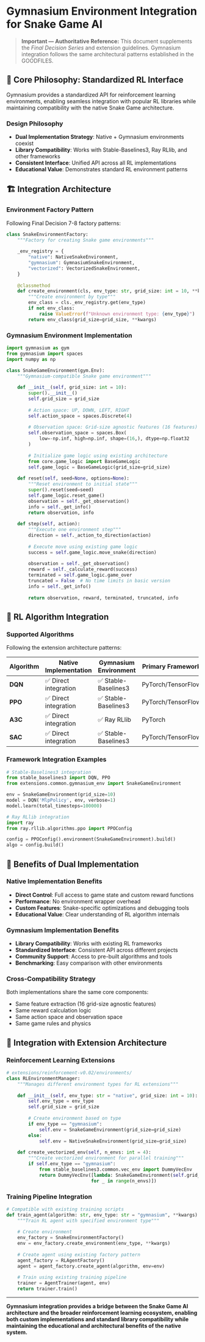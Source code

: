 # Gymnasium Environment Integration for Snake Game AI

> **Important — Authoritative Reference:** This document supplements the _Final Decision Series_ and extension guidelines. Gymnasium integration follows the same architectural patterns established in the GOODFILES.

## 🎯 **Core Philosophy: Standardized RL Interface**

Gymnasium provides a standardized API for reinforcement learning environments, enabling seamless integration with popular RL libraries while maintaining compatibility with the native Snake Game architecture.

### **Design Philosophy**
- **Dual Implementation Strategy**: Native + Gymnasium environments coexist
- **Library Compatibility**: Works with Stable-Baselines3, Ray RLlib, and other frameworks
- **Consistent Interface**: Unified API across all RL implementations
- **Educational Value**: Demonstrates standard RL environment patterns

## 🏗️ **Integration Architecture**

### **Environment Factory Pattern**
Following Final Decision 7-8 factory patterns:

```python
class SnakeEnvironmentFactory:
    """Factory for creating Snake game environments"""
    
    _env_registry = {
        "native": NativeSnakeEnvironment,
        "gymnasium": GymnasiumSnakeEnvironment,
        "vectorized": VectorizedSnakeEnvironment,
    }
    
    @classmethod
    def create_environment(cls, env_type: str, grid_size: int = 10, **kwargs):
        """Create environment by type"""
        env_class = cls._env_registry.get(env_type)
        if not env_class:
            raise ValueError(f"Unknown environment type: {env_type}")
        return env_class(grid_size=grid_size, **kwargs)
```

### **Gymnasium Environment Implementation**
```python
import gymnasium as gym
from gymnasium import spaces
import numpy as np

class SnakeGameEnvironment(gym.Env):
    """Gymnasium-compatible Snake game environment"""
    
    def __init__(self, grid_size: int = 10):
        super().__init__()
        self.grid_size = grid_size
        
        # Action space: UP, DOWN, LEFT, RIGHT
        self.action_space = spaces.Discrete(4)
        
        # Observation space: Grid-size agnostic features (16 features)
        self.observation_space = spaces.Box(
            low=-np.inf, high=np.inf, shape=(16,), dtype=np.float32
        )
        
        # Initialize game logic using existing architecture
        from core.game_logic import BaseGameLogic
        self.game_logic = BaseGameLogic(grid_size=grid_size)
        
    def reset(self, seed=None, options=None):
        """Reset environment to initial state"""
        super().reset(seed=seed)
        self.game_logic.reset_game()
        observation = self._get_observation()
        info = self._get_info()
        return observation, info
        
    def step(self, action):
        """Execute one environment step"""
        direction = self._action_to_direction(action)
        
        # Execute move using existing game logic
        success = self.game_logic.move_snake(direction)
        
        observation = self._get_observation()
        reward = self._calculate_reward(success)
        terminated = self.game_logic.game_over
        truncated = False  # No time limits in basic version
        info = self._get_info()
        
        return observation, reward, terminated, truncated, info
```

## 🔧 **RL Algorithm Integration**

### **Supported Algorithms**
Following the extension architecture patterns:

| Algorithm | Native Implementation | Gymnasium Environment | Primary Framework |
|-----------|----------------------|----------------------|-------------------|
| **DQN** | ✅ Direct integration | ✅ Stable-Baselines3 | PyTorch/TensorFlow |
| **PPO** | ✅ Direct integration | ✅ Stable-Baselines3 | PyTorch/TensorFlow |
| **A3C** | ✅ Direct integration | ✅ Ray RLlib | PyTorch |
| **SAC** | ✅ Direct integration | ✅ Stable-Baselines3 | PyTorch/TensorFlow |

### **Framework Integration Examples**
```python
# Stable-Baselines3 integration
from stable_baselines3 import DQN, PPO
from extensions.common.gymnasium_env import SnakeGameEnvironment

env = SnakeGameEnvironment(grid_size=10)
model = DQN('MlpPolicy', env, verbose=1)
model.learn(total_timesteps=100000)

# Ray RLlib integration
import ray
from ray.rllib.algorithms.ppo import PPOConfig

config = PPOConfig().environment(SnakeGameEnvironment).build()
algo = config.build()
```

## 🎯 **Benefits of Dual Implementation**

### **Native Implementation Benefits**
- **Direct Control**: Full access to game state and custom reward functions
- **Performance**: No environment wrapper overhead
- **Custom Features**: Snake-specific optimizations and debugging tools
- **Educational Value**: Clear understanding of RL algorithm internals

### **Gymnasium Implementation Benefits**
- **Library Compatibility**: Works with existing RL frameworks
- **Standardized Interface**: Consistent API across different projects
- **Community Support**: Access to pre-built algorithms and tools
- **Benchmarking**: Easy comparison with other environments

### **Cross-Compatibility Strategy**
Both implementations share the same core components:
- Same feature extraction (16 grid-size agnostic features)
- Same reward calculation logic
- Same action space and observation space
- Same game rules and physics

## 🚀 **Integration with Extension Architecture**

### **Reinforcement Learning Extensions**
```python
# extensions/reinforcement-v0.02/environments/
class RLEnvironmentManager:
    """Manages different environment types for RL extensions"""
    
    def __init__(self, env_type: str = "native", grid_size: int = 10):
        self.env_type = env_type
        self.grid_size = grid_size
        
        # Create environment based on type
        if env_type == "gymnasium":
            self.env = SnakeGameEnvironment(grid_size=grid_size)
        else:
            self.env = NativeSnakeEnvironment(grid_size=grid_size)
            
    def create_vectorized_env(self, n_envs: int = 4):
        """Create vectorized environment for parallel training"""
        if self.env_type == "gymnasium":
            from stable_baselines3.common.vec_env import DummyVecEnv
            return DummyVecEnv([lambda: SnakeGameEnvironment(self.grid_size) 
                               for _ in range(n_envs)])
```

### **Training Pipeline Integration**
```python
# Compatible with existing training scripts
def train_agent(algorithm: str, env_type: str = "gymnasium", **kwargs):
    """Train RL agent with specified environment type"""
    
    # Create environment
    env_factory = SnakeEnvironmentFactory()
    env = env_factory.create_environment(env_type, **kwargs)
    
    # Create agent using existing factory pattern
    agent_factory = RLAgentFactory()
    agent = agent_factory.create_agent(algorithm, env=env)
    
    # Train using existing training pipeline
    trainer = AgentTrainer(agent, env)
    return trainer.train()
```

---

**Gymnasium integration provides a bridge between the Snake Game AI architecture and the broader reinforcement learning ecosystem, enabling both custom implementations and standard library compatibility while maintaining the educational and architectural benefits of the native system.**







